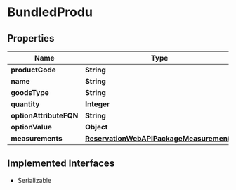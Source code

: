 

# BundledProdu


## Properties

| Name | Type | Description | Notes |
|------------ | ------------- | ------------- | -------------|
|**productCode** | **String** |  |  [optional] |
|**name** | **String** |  |  [optional] |
|**goodsType** | **String** |  |  [optional] |
|**quantity** | **Integer** |  |  [optional] |
|**optionAttributeFQN** | **String** |  |  [optional] |
|**optionValue** | **Object** |  |  [optional] |
|**measurements** | [**ReservationWebAPIPackageMeasurements**](ReservationWebAPIPackageMeasurements.md) |  |  [optional] |


## Implemented Interfaces

* Serializable


